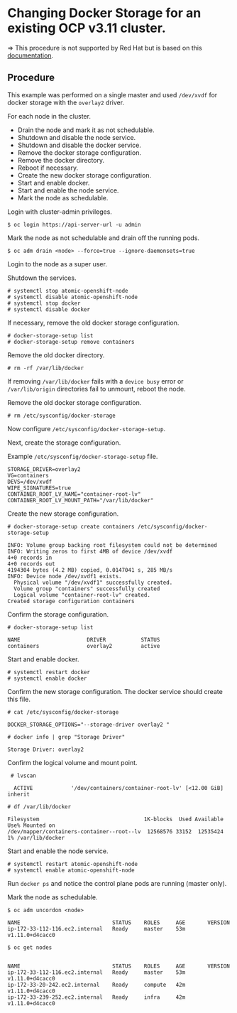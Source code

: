 # Changing Docker Storage for an existing OCP v3.11 cluster.

=> This procedure is not supported by Red Hat but is based on this [documentation](https://docs.openshift.com/container-platform/3.11/day_two_guide/docker_tasks.html#changing-the-storage-backend).

## Procedure

This example was performed on a single master and used ```/dev/xvdf``` for docker storage with the
```overlay2``` driver.

For each node in the cluster.

- Drain the node and mark it as not schedulable.
- Shutdown and disable the node service.
- Shutdown and disable the docker service.
- Remove the docker storage configuration.
- Remove the docker directory.
- Reboot if necessary.
- Create the new docker storage configuration.
- Start and enable docker.
- Start and enable the node service.
- Mark the node as schedulable.

Login with cluster-admin privileges.
```
$ oc login https://api-server-url -u admin
```

Mark the node as not schedulable and drain off the running pods.
```
$ oc adm drain <node> --force=true --ignore-daemonsets=true
```
Login to the node as a super user.

Shutdown the services.
```
# systemctl stop atomic-openshift-node
# systemctl disable atomic-openshift-node
# systemctl stop docker
# systemctl disable docker
````
If necessary, remove the old docker storage configuration.

```
# docker-storage-setup list
# docker-storage-setup remove containers
```
Remove the old docker directory.
```
# rm -rf /var/lib/docker
```
If removing ```/var/lib/docker``` fails with a ```device busy``` error or ```/var/lib/origin``` directories fail to unmount, reboot the node.

Remove the old docker storage configuration.

```
# rm /etc/sysconfig/docker-storage
```
Now configure ```/etc/sysconfig/docker-storage-setup```.

Next, create the storage configuration.

Example ```/etc/sysconfig/docker-storage-setup``` file.
```
STORAGE_DRIVER=overlay2
VG=containers
DEVS=/dev/xvdf
WIPE_SIGNATURES=true
CONTAINER_ROOT_LV_NAME="container-root-lv"
CONTAINER_ROOT_LV_MOUNT_PATH="/var/lib/docker"
```
Create the new storage configuration.
```
# docker-storage-setup create containers /etc/sysconfig/docker-storage-setup

INFO: Volume group backing root filesystem could not be determined
INFO: Writing zeros to first 4MB of device /dev/xvdf
4+0 records in
4+0 records out
4194304 bytes (4.2 MB) copied, 0.0147041 s, 285 MB/s
INFO: Device node /dev/xvdf1 exists.
  Physical volume "/dev/xvdf1" successfully created.
  Volume group "containers" successfully created
  Logical volume "container-root-lv" created.
Created storage configuration containers
```

Confirm the storage configuration.
```
# docker-storage-setup list

NAME                     DRIVER           STATUS        
containers               overlay2         active 
```

Start and enable docker.
```
# systemctl restart docker
# systemctl enable docker
```
Confirm the new storage configuration. The docker service should create this file.
```
# cat /etc/sysconfig/docker-storage

DOCKER_STORAGE_OPTIONS="--storage-driver overlay2 "
```
```
# docker info | grep "Storage Driver"

Storage Driver: overlay2
```
Confirm the logical volume and mount point.
```
 # lvscan

  ACTIVE            '/dev/containers/container-root-lv' [<12.00 GiB] inherit
  ```
  ```
# df /var/lib/docker

Filesystem                                 1K-blocks  Used Available Use% Mounted on
/dev/mapper/containers-container--root--lv  12568576 33152  12535424   1% /var/lib/docker
```
Start and enable the node service.
```
# systemctl restart atomic-openshift-node
# systemctl enable atomic-openshift-node
```

Run ```docker ps``` and notice the control plane pods are running (master only).

Mark the node as schedulable.

```
$ oc adm uncordon <node>

NAME                             STATUS    ROLES     AGE       VERSION
ip-172-33-112-116.ec2.internal   Ready     master    53m       v1.11.0+d4cacc0
```
```
$ oc get nodes


NAME                             STATUS    ROLES     AGE       VERSION
ip-172-33-112-116.ec2.internal   Ready     master    53m       v1.11.0+d4cacc0
ip-172-33-20-242.ec2.internal    Ready     compute   42m       v1.11.0+d4cacc0
ip-172-33-239-252.ec2.internal   Ready     infra     42m       v1.11.0+d4cacc0
```